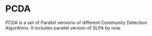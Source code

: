 # PCDA
PCDA is a set of Parallel versions of different Community Detection Algorithms. It includes parallel version of SLPA by now.
